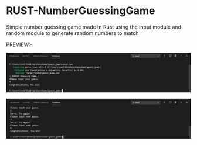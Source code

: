 # RUST-NumberGuessingGame
Simple number guessing game made in Rust using the input module and random module to generate random numbers to match

PREVIEW:-

![](./images/1-rust_guessinggame.JPG)

![](./images/2-rust_guessinggame.JPG)

